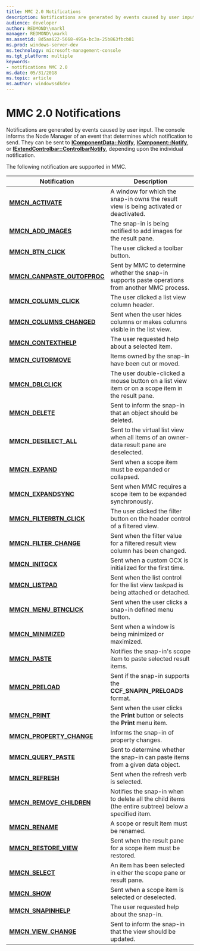 ```yaml
---
title: MMC 2.0 Notifications
description: Notifications are generated by events caused by user input.
audience: developer
author: REDMOND\\markl
manager: REDMOND\\markl
ms.assetid: 8d5aa622-5668-495a-bc3a-25b863fbcb81
ms.prod: windows-server-dev
ms.technology: microsoft-management-console
ms.tgt_platform: multiple
keywords:
- notifications MMC 2.0
ms.date: 05/31/2018
ms.topic: article
ms.author: windowssdkdev
---
```


# MMC 2.0 Notifications

Notifications are generated by events caused by user input. The console informs the Node Manager of an event that determines which notification to send. They can be sent to [**IComponentData::Notify**](icomponentdata-notify.md), [**IComponent::Notify**](icomponent-notify.md), or [**IExtendControlbar::ControlbarNotify**](iextendcontrolbar-controlbarnotify.md), depending upon the individual notification.

The following notification are supported in MMC.



| Notification                                                 | Description                                                                                          |
|--------------------------------------------------------------|------------------------------------------------------------------------------------------------------|
| [**MMCN\_ACTIVATE**](mmcn-activate.md)                      | A window for which the snap-in owns the result view is being activated or deactivated.               |
| [**MMCN\_ADD\_IMAGES**](mmcn-add-images.md)                 | The snap-in is being notified to add images for the result pane.                                     |
| [**MMCN\_BTN\_CLICK**](mmcn-btn-click.md)                   | The user clicked a toolbar button.                                                                   |
| [**MMCN\_CANPASTE\_OUTOFPROC**](mmcn-canpaste-outofproc.md) | Sent by MMC to determine whether the snap-in supports paste operations from another MMC process.     |
| [**MMCN\_COLUMN\_CLICK**](mmcn-column-click.md)             | The user clicked a list view column header.                                                          |
| [**MMCN\_COLUMNS\_CHANGED**](mmcn-columns-changed.md)       | Sent when the user hides columns or makes columns visible in the list view.                          |
| [**MMCN\_CONTEXTHELP**](mmcn-contexthelp.md)                | The user requested help about a selected item.                                                       |
| [**MMCN\_CUTORMOVE**](mmcn-cutormove.md)                    | Items owned by the snap-in have been cut or moved.                                                   |
| [**MMCN\_DBLCLICK**](mmcn-dblclick.md)                      | The user double-clicked a mouse button on a list view item or on a scope item in the result pane.    |
| [**MMCN\_DELETE**](mmcn-delete.md)                          | Sent to inform the snap-in that an object should be deleted.                                         |
| [**MMCN\_DESELECT\_ALL**](mmcn-deselect-all.md)             | Sent to the virtual list view when all items of an owner-data result pane are deselected.            |
| [**MMCN\_EXPAND**](mmcn-expand.md)                          | Sent when a scope item must be expanded or collapsed.                                                |
| [**MMCN\_EXPANDSYNC**](mmcn-expandsync.md)                  | Sent when MMC requires a scope item to be expanded synchronously.                                    |
| [**MMCN\_FILTERBTN\_CLICK**](mmcn-filterbtn-click.md)       | The user clicked the filter button on the header control of a filtered view.                         |
| [**MMCN\_FILTER\_CHANGE**](mmcn-filter-change.md)           | Sent when the filter value for a filtered result view column has been changed.                       |
| [**MMCN\_INITOCX**](mmcn-initocx.md)                        | Sent when a custom OCX is initialized for the first time.                                            |
| [**MMCN\_LISTPAD**](mmcn-listpad.md)                        | Sent when the list control for the list view taskpad is being attached or detached.                  |
| [**MMCN\_MENU\_BTNCLICK**](mmcn-menu-btnclick.md)           | Sent when the user clicks a snap-in defined menu button.                                             |
| [**MMCN\_MINIMIZED**](mmcn-minimized.md)                    | Sent when a window is being minimized or maximized.                                                  |
| [**MMCN\_PASTE**](mmcn-paste.md)                            | Notifies the snap-in's scope item to paste selected result items.                                    |
| [**MMCN\_PRELOAD**](mmcn-preload.md)                        | Sent if the snap-in supports the **CCF\_SNAPIN\_PRELOADS** format.                                   |
| [**MMCN\_PRINT**](mmcn-print.md)                            | Sent when the user clicks the **Print** button or selects the **Print** menu item.                   |
| [**MMCN\_PROPERTY\_CHANGE**](mmcn-property-change.md)       | Informs the snap-in of property changes.                                                             |
| [**MMCN\_QUERY\_PASTE**](mmcn-query-paste.md)               | Sent to determine whether the snap-in can paste items from a given data object.                      |
| [**MMCN\_REFRESH**](mmcn-refresh.md)                        | Sent when the refresh verb is selected.                                                              |
| [**MMCN\_REMOVE\_CHILDREN**](mmcn-remove-children.md)       | Notifies the snap-in when to delete all the child items (the entire subtree) below a specified item. |
| [**MMCN\_RENAME**](mmcn-rename.md)                          | A scope or result item must be renamed.                                                              |
| [**MMCN\_RESTORE\_VIEW**](mmcn-restore-view.md)             | Sent when the result pane for a scope item must be restored.                                         |
| [**MMCN\_SELECT**](mmcn-select.md)                          | An item has been selected in either the scope pane or result pane.                                   |
| [**MMCN\_SHOW**](mmcn-show.md)                              | Sent when a scope item is selected or deselected.                                                    |
| [**MMCN\_SNAPINHELP**](mmcn-snapinhelp.md)                  | The user requested help about the snap-in.                                                           |
| [**MMCN\_VIEW\_CHANGE**](mmcn-view-change.md)               | Sent to inform the snap-in that the view should be updated.                                          |



 

 

 





